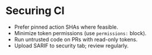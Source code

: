 
# Securing CI
- Prefer pinned action SHAs where feasible.
- Minimize token permissions (use `permissions:` block).
- Run untrusted code on PRs with read-only tokens.
- Upload SARIF to security tab; review regularly.
